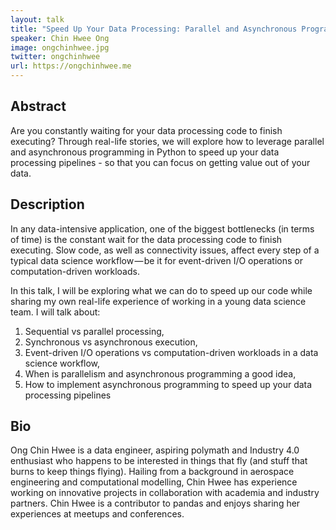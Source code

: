 ```yaml
---
layout: talk
title: "Speed Up Your Data Processing: Parallel and Asynchronous Programming in Data Science"
speaker: Chin Hwee Ong
image: ongchinhwee.jpg
twitter: ongchinhwee
url: https://ongchinhwee.me
---
```


## Abstract
Are you constantly waiting for your data processing code to finish executing? Through real-life stories, we will explore how to leverage parallel and asynchronous programming in Python to speed up your data processing pipelines - so that you can focus on getting value out of your data.

## Description
In any data-intensive application, one of the biggest bottlenecks (in terms of time) is the constant wait for the data processing code to finish executing. Slow code, as well as connectivity issues, affect every step of a typical data science workflow — be it for event-driven I/O operations or computation-driven workloads.

In this talk, I will be exploring what we can do to speed up our code while sharing my own real-life experience of working in a young data science team. I will talk about: 

1. Sequential vs parallel processing,
2. Synchronous vs asynchronous execution,
3. Event-driven I/O operations vs computation-driven workloads in a data science workflow,
4. When is parallelism and asynchronous programming a good idea,
5. How to implement asynchronous programming to speed up your data processing pipelines

## Bio
Ong Chin Hwee is a data engineer, aspiring polymath and Industry 4.0 enthusiast who happens to be interested in things that fly (and stuff that burns to keep things flying). Hailing from a background in aerospace engineering and computational modelling, Chin Hwee has experience working on innovative projects in collaboration with academia and industry partners. Chin Hwee is a contributor to pandas and enjoys sharing her experiences at meetups and conferences.

